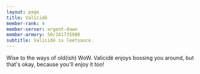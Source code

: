 ```yaml
---
layout: page
title: Valicidë
member-rank: 4
member-server: argent-dawn
member-armory: 50/161735986
subtitle: Valicidë is leetsauce.
---
```


Wise to the ways of old(ish) WoW.  Valicidë enjoys bossing you around, but that's okay, because you'll enjoy it too!
